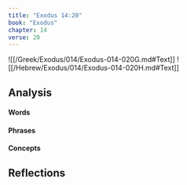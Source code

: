 ```yaml
---
title: "Exodus 14:20"
book: "Exodus"
chapter: 14
verse: 20
---
```

![[/Greek/Exodus/014/Exodus-014-020G.md#Text]]
![[/Hebrew/Exodus/014/Exodus-014-020H.md#Text]]

## Analysis

#### Words

#### Phrases

#### Concepts

## Reflections
